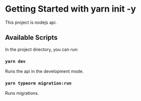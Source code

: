 # Getting Started with yarn init -y

This project is nodejs api.

## Available Scripts

In the project directory, you can run:

### `yarn dev`

Runs the api in the development mode.

### `yarn typeorm migration:run`

Runs migrations.